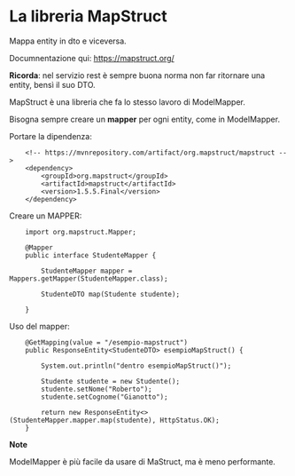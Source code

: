 # La libreria MapStruct

Mappa entity in dto e viceversa.

Documnentazione qui: https://mapstruct.org/

**Ricorda**: nel servizio rest è sempre buona norma non far ritornare una entity, bensì il suo DTO.

MapStruct è una libreria che fa lo stesso lavoro di ModelMapper.

Bisogna sempre creare un **mapper** per ogni entity, come in ModelMapper.

Portare la dipendenza:

        <!-- https://mvnrepository.com/artifact/org.mapstruct/mapstruct -->
        <dependency>
            <groupId>org.mapstruct</groupId>
            <artifactId>mapstruct</artifactId>
            <version>1.5.5.Final</version>
        </dependency>

Creare un MAPPER:


        import org.mapstruct.Mapper;

        @Mapper
        public interface StudenteMapper {

            StudenteMapper mapper = Mappers.getMapper(StudenteMapper.class);

	        StudenteDTO map(Studente studente);
	
        }

Uso del mapper:


        @GetMapping(value = "/esempio-mapstruct")
	    public ResponseEntity<StudenteDTO> esempioMapStruct() {
		
		    System.out.println("dentro esempioMapStruct()");
		
		    Studente studente = new Studente();
		    studente.setNome("Roberto");
		    studente.setCognome("Gianotto");
		
		    return new ResponseEntity<>(StudenteMapper.mapper.map(studente), HttpStatus.OK);
	    }


**Note**

ModelMapper è più facile da usare di MaStruct, ma è meno performante.
